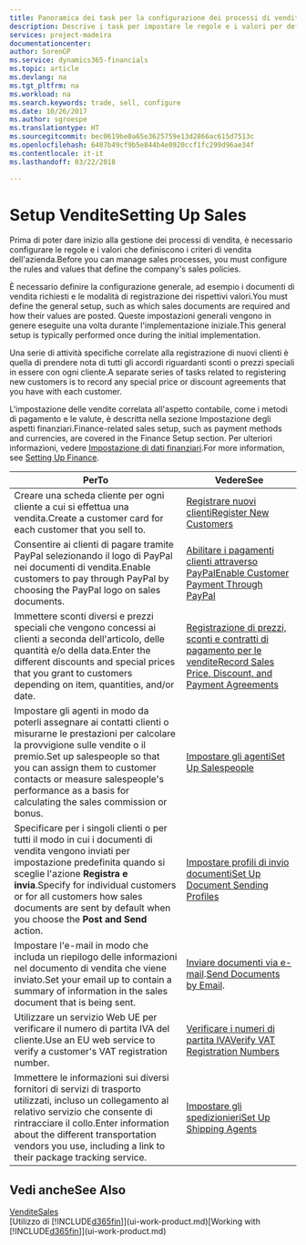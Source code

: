 ```yaml
---
title: Panoramica dei task per la configurazione dei processi di vendita | Documenti Microsoft
description: Descrive i task per impostare le regole e i valori per definire i criteri e processi di vendita.
services: project-madeira
documentationcenter: 
author: SorenGP
ms.service: dynamics365-financials
ms.topic: article
ms.devlang: na
ms.tgt_pltfrm: na
ms.workload: na
ms.search.keywords: trade, sell, configure
ms.date: 10/26/2017
ms.author: sgroespe
ms.translationtype: HT
ms.sourcegitcommit: bec0619be0a65e3625759e13d2866ac615d7513c
ms.openlocfilehash: 6407b49cf9b5e844b4e0920ccf1fc299d96ae34f
ms.contentlocale: it-it
ms.lasthandoff: 03/22/2018

---
```

# <a name="setting-up-sales"></a><span data-ttu-id="67c60-103">Setup Vendite</span><span class="sxs-lookup"><span data-stu-id="67c60-103">Setting Up Sales</span></span>
<span data-ttu-id="67c60-104">Prima di poter dare inizio alla gestione dei processi di vendita, è necessario configurare le regole e i valori che definiscono i criteri di vendita dell'azienda.</span><span class="sxs-lookup"><span data-stu-id="67c60-104">Before you can manage sales processes, you must configure the rules and values that define the company's sales policies.</span></span>

<span data-ttu-id="67c60-105">È necessario definire la configurazione generale, ad esempio i documenti di vendita richiesti e le modalità di registrazione dei rispettivi valori.</span><span class="sxs-lookup"><span data-stu-id="67c60-105">You must define the general setup, such as which sales documents are required and how their values are posted.</span></span> <span data-ttu-id="67c60-106">Queste impostazioni generali vengono in genere eseguite una volta durante l'implementazione iniziale.</span><span class="sxs-lookup"><span data-stu-id="67c60-106">This general setup is typically performed once during the initial implementation.</span></span>

<span data-ttu-id="67c60-107">Una serie di attività specifiche correlate alla registrazione di nuovi clienti è quella di prendere nota di tutti gli accordi riguardanti sconti o prezzi speciali in essere con ogni cliente.</span><span class="sxs-lookup"><span data-stu-id="67c60-107">A separate series of tasks related to registering new customers is to record any special price or discount agreements that you have with each customer.</span></span>

<span data-ttu-id="67c60-108">L'impostazione delle vendite correlata all'aspetto contabile, come i metodi di pagamento e le valute, è descritta nella sezione Impostazione degli aspetti finanziari.</span><span class="sxs-lookup"><span data-stu-id="67c60-108">Finance-related sales setup, such as payment methods and currencies, are covered in the Finance Setup section.</span></span> <span data-ttu-id="67c60-109">Per ulteriori informazioni, vedere [Impostazione di dati finanziari](finance-setup-finance.md).</span><span class="sxs-lookup"><span data-stu-id="67c60-109">For more information, see [Setting Up Finance](finance-setup-finance.md).</span></span>

| <span data-ttu-id="67c60-110">Per</span><span class="sxs-lookup"><span data-stu-id="67c60-110">To</span></span> | <span data-ttu-id="67c60-111">Vedere</span><span class="sxs-lookup"><span data-stu-id="67c60-111">See</span></span> |
| --- | --- |
| <span data-ttu-id="67c60-112">Creare una scheda cliente per ogni cliente a cui si effettua una vendita.</span><span class="sxs-lookup"><span data-stu-id="67c60-112">Create a customer card for each customer that you sell to.</span></span> |[<span data-ttu-id="67c60-113">Registrare nuovi clienti</span><span class="sxs-lookup"><span data-stu-id="67c60-113">Register New Customers</span></span>](sales-how-register-new-customers.md) |
| <span data-ttu-id="67c60-114">Consentire ai clienti di pagare tramite PayPal selezionando il logo di PayPal nei documenti di vendita.</span><span class="sxs-lookup"><span data-stu-id="67c60-114">Enable customers to pay through PayPal by choosing the PayPal logo on sales documents.</span></span> |[<span data-ttu-id="67c60-115">Abilitare i pagamenti clienti attraverso PayPal</span><span class="sxs-lookup"><span data-stu-id="67c60-115">Enable Customer Payment Through PayPal</span></span>](sales-how-enable-payment-service-extensions.md) |
| <span data-ttu-id="67c60-116">Immettere sconti diversi e prezzi speciali che vengono concessi ai clienti a seconda dell'articolo, delle quantità e/o della data.</span><span class="sxs-lookup"><span data-stu-id="67c60-116">Enter the different discounts and special prices that you grant to customers depending on item, quantities, and/or date.</span></span> |[<span data-ttu-id="67c60-117">Registrazione di prezzi, sconti e contratti di pagamento per le vendite</span><span class="sxs-lookup"><span data-stu-id="67c60-117">Record Sales Price, Discount, and Payment Agreements</span></span>](sales-how-record-sales-price-discount-payment-agreements.md) |
| <span data-ttu-id="67c60-118">Impostare gli agenti in modo da poterli assegnare ai contatti clienti o misurarne le prestazioni per calcolare la provvigione sulle vendite o il premio.</span><span class="sxs-lookup"><span data-stu-id="67c60-118">Set up salespeople so that you can assign them to customer contacts or measure salespeople's performance as a basis for calculating the sales commission or bonus.</span></span> |[<span data-ttu-id="67c60-119">Impostare gli agenti</span><span class="sxs-lookup"><span data-stu-id="67c60-119">Set Up Salespeople</span></span>](sales-how-setup-salespeople.md) |
| <span data-ttu-id="67c60-120">Specificare per i singoli clienti o per tutti il modo in cui i documenti di vendita vengono inviati per impostazione predefinita quando si sceglie l'azione **Registra e invia**.</span><span class="sxs-lookup"><span data-stu-id="67c60-120">Specify for individual customers or for all customers how sales documents are sent by default when you choose the **Post and Send** action.</span></span> |[<span data-ttu-id="67c60-121">Impostare profili di invio documenti</span><span class="sxs-lookup"><span data-stu-id="67c60-121">Set Up Document Sending Profiles</span></span>](sales-how-setup-document-send-profiles.md) |
| <span data-ttu-id="67c60-122">Impostare l'e-mail in modo che includa un riepilogo delle informazioni nel documento di vendita che viene inviato.</span><span class="sxs-lookup"><span data-stu-id="67c60-122">Set your email up to contain a summary of information in the sales document that is being sent.</span></span> |<span data-ttu-id="67c60-123">[Inviare documenti via e-mail](ui-how-send-documents-email.md).</span><span class="sxs-lookup"><span data-stu-id="67c60-123">[Send Documents by Email](ui-how-send-documents-email.md).</span></span> |
|<span data-ttu-id="67c60-124">Utilizzare un servizio Web UE per verificare il numero di partita IVA del cliente.</span><span class="sxs-lookup"><span data-stu-id="67c60-124">Use an EU web service to verify a customer's VAT registration number.</span></span>|[<span data-ttu-id="67c60-125">Verificare i numeri di partita IVA</span><span class="sxs-lookup"><span data-stu-id="67c60-125">Verify VAT Registration Numbers</span></span>](finance-setup-vat.md)|
|<span data-ttu-id="67c60-126">Immettere le informazioni sui diversi fornitori di servizi di trasporto utilizzati, incluso un collegamento al relativo servizio che consente di rintracciare il collo.</span><span class="sxs-lookup"><span data-stu-id="67c60-126">Enter information about the different transportation vendors you use, including a link to their package tracking service.</span></span>|[<span data-ttu-id="67c60-127">Impostare gli spedizionieri</span><span class="sxs-lookup"><span data-stu-id="67c60-127">Set Up Shipping Agents</span></span>](sales-how-to-set-up-shipping-agents.md)|

## <a name="see-also"></a><span data-ttu-id="67c60-128">Vedi anche</span><span class="sxs-lookup"><span data-stu-id="67c60-128">See Also</span></span>
[<span data-ttu-id="67c60-129">Vendite</span><span class="sxs-lookup"><span data-stu-id="67c60-129">Sales</span></span>](sales-manage-sales.md)  
<span data-ttu-id="67c60-130">[Utilizzo di [!INCLUDE[d365fin](includes/d365fin_md.md)]](ui-work-product.md)</span><span class="sxs-lookup"><span data-stu-id="67c60-130">[Working with [!INCLUDE[d365fin](includes/d365fin_md.md)]](ui-work-product.md)</span></span>

